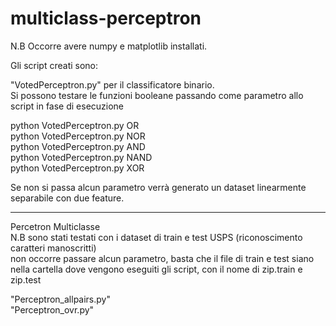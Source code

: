 # multiclass-perceptron

N.B Occorre avere numpy e matplotlib installati.   

Gli script creati sono:   

"VotedPerceptron.py" per il classificatore binario.   
Si possono testare le funzioni booleane passando come parametro allo script in
fase di esecuzione   

python VotedPerceptron.py OR   
python VotedPerceptron.py NOR   
python VotedPerceptron.py AND   
python VotedPerceptron.py NAND   
python VotedPerceptron.py XOR   

Se non si passa alcun parametro verrà generato un dataset linearmente separabile
con due feature.   

-------------------------------------------------------------------------

Percetron Multiclasse   
N.B sono stati testati con i dataset di train e test USPS (riconoscimento
caratteri manoscritti)   
non occorre passare alcun parametro, basta che il file di train e test siano
nella cartella dove vengono eseguiti gli script, con il nome di zip.train e
zip.test   

"Perceptron_allpairs.py"   
"Perceptron_ovr.py"   
